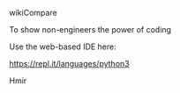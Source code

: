 wikiCompare

To show non-engineers the power of coding

Use the web-based IDE here:

https://repl.it/languages/python3

Hmir